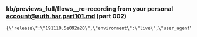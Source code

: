 ### kb/previews_full/flows__re-recording from your personal account@auth.har.part101.md (part 002)

```md
{\"release\":\"191110.5e092a20\",\"environment\":\"live\",\"user_agent\":\"Moz
```

```
